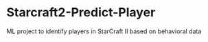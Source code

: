 # Starcraft2-Predict-Player
ML project to identify players in StarCraft II based on behavioral data
